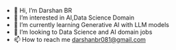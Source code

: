 - 👋 Hi, I’m Darshan BR
- 👀 I’m interested in AI,Data Science Domain
- 🌱 I’m currently learning Generative AI with LLM models
- 💞️ I’m looking to Data Science and AI domain jobs
- 📫 How to reach me darshanbr081@gmail.com 

<!---
Darshan0312/Darshan0312 is a ✨ special ✨ repository because its `README.md` (this file) appears on your GitHub profile.
You can click the Preview link to take a look at your changes.
--->
